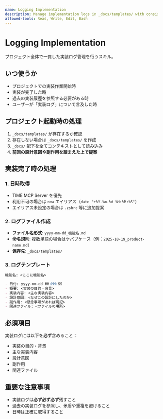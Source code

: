 ```yaml
---
name: Logging Implementation
description: Manage implementation logs in _docs/templates/ with consistent format. Use when starting project work, completing implementations, or when user mentions 実装ログ/implementation log.
allowed-tools: Read, Write, Edit, Bash
---
```


# Logging Implementation

プロジェクト全体で一貫した実装ログ管理を行うスキル。

## いつ使うか

- プロジェクトでの実装作業開始時
- 実装が完了した時
- 過去の実装履歴を参照する必要がある時
- ユーザーが「実装ログ」について言及した時

## プロジェクト起動時の処理

1. `_docs/templates/` が存在するか確認
2. 存在しない場合は `_docs/templates/` を作成
3. `_docs/` 配下を全てコンテキストとして読み込み
4. **前回の設計意図や副作用を踏まえた上で提案**

## 実装完了時の処理

### 1. 日時取得
- TIME MCP Server を優先
- 利用不可の場合は `now` エイリアス（`date "+%Y-%m-%d %H:%M:%S"`）
- エイリアス未設定の場合は `.zshrc` 等に追加提案

### 2. ログファイル作成
- **ファイル名形式**: `yyyy-mm-dd_機能名.md`
- **命名規則**: 複数単語の場合はケバブケース（例：`2025-10-19_product-name.md`）
- **保存先**: `_docs/templates/`

### 3. ログテンプレート

```md
機能名: <ここに機能名>

- 日付: yyyy-mm-dd HH:MM:SS
- 概要: <実装の目的・背景>
- 実装内容: <主な実装内容>
- 設計意図: <なぜこの設計にしたのか>
- 副作用: <懸念事項があれば明記>
- 関連ファイル: <ファイルの場所>
```

## 必須項目

実装ログには以下を**必ず**含めること：
- 実装の目的・背景
- 主な実装内容
- 設計意図
- 副作用
- 関連ファイル

## 重要な注意事項

- 実装ログは**必ず必ず必ず**残すこと
- 過去の実装ログを参照し、矛盾や重複を避けること
- 日時は正確に取得すること
